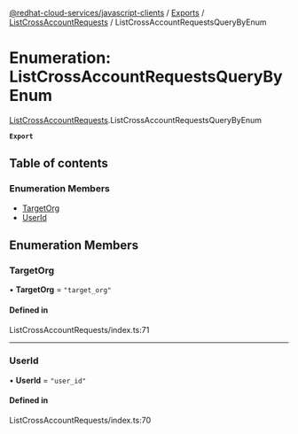 [@redhat-cloud-services/javascript-clients](../README.md) / [Exports](../modules.md) / [ListCrossAccountRequests](../modules/ListCrossAccountRequests.md) / ListCrossAccountRequestsQueryByEnum

# Enumeration: ListCrossAccountRequestsQueryByEnum

[ListCrossAccountRequests](../modules/ListCrossAccountRequests.md).ListCrossAccountRequestsQueryByEnum

**`Export`**

## Table of contents

### Enumeration Members

- [TargetOrg](ListCrossAccountRequests.ListCrossAccountRequestsQueryByEnum.md#targetorg)
- [UserId](ListCrossAccountRequests.ListCrossAccountRequestsQueryByEnum.md#userid)

## Enumeration Members

### TargetOrg

• **TargetOrg** = ``"target_org"``

#### Defined in

ListCrossAccountRequests/index.ts:71

___

### UserId

• **UserId** = ``"user_id"``

#### Defined in

ListCrossAccountRequests/index.ts:70
